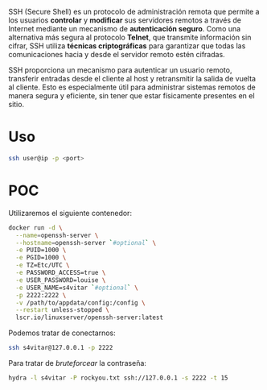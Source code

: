 SSH (Secure Shell) es un protocolo de administración remota que permite a los usuarios **controlar** y **modificar** sus servidores remotos a través de Internet mediante un mecanismo de **autenticación seguro**. Como una alternativa más segura al protocolo **Telnet**, que transmite información sin cifrar, SSH utiliza **técnicas criptográficas** para garantizar que todas las comunicaciones hacia y desde el servidor remoto estén cifradas.

SSH proporciona un mecanismo para autenticar un usuario remoto, transferir entradas desde el cliente al host y retransmitir la salida de vuelta al cliente. Esto es especialmente útil para administrar sistemas remotos de manera segura y eficiente, sin tener que estar físicamente presentes en el sitio.

# Uso

```bash
ssh user@ip -p <port>
```

# POC

Utilizaremos el siguiente contenedor:

```bash
docker run -d \
  --name=openssh-server \
  --hostname=openssh-server `#optional` \
  -e PUID=1000 \
  -e PGID=1000 \
  -e TZ=Etc/UTC \
  -e PASSWORD_ACCESS=true \
  -e USER_PASSWORD=louise \
  -e USER_NAME=s4vitar `#optional` \
  -p 2222:2222 \
  -v /path/to/appdata/config:/config \
  --restart unless-stopped \
  lscr.io/linuxserver/openssh-server:latest
```

Podemos tratar de conectarnos:

```bash
ssh s4vitar@127.0.0.1 -p 2222
```

Para tratar de *bruteforcear* la contraseña:

```bash
hydra -l s4vitar -P rockyou.txt ssh://127.0.0.1 -s 2222 -t 15
```
